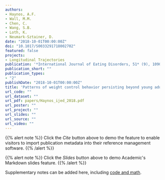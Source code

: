 ```yaml
---
authors:
- Haynos, A.F.
- Wall, M.M.
- Chen, C.
- Wang, S.B.
- Loth, K.
- Neumark-Sztainer, D. 
date: "2018-10-01T00:00:00Z"
doi: "10.1017/S0033291718002702"
featured: false
projects:
- Longitudinal Trajectories
publication: '*International Journal of Eating Disorders, 51* (9), 1090-1097'
publication_short: ""
publication_types:
- "2"
publishDate: "2018-10-01T00:00:00Z"
title: 'Patterns of weight control behavior persisting beyond young adulthood: Results from a fifteen-year longitudinal study'
url_code: ""
url_dataset: ""
url_pdf: papers/Haynos_ijed_2018.pdf
url_poster: ""
url_project: ""
url_slides: ""
url_source: ""
url_video: ""
---
```



{{% alert note %}}
Click the *Cite* button above to demo the feature to enable visitors to import publication metadata into their reference management software.
{{% /alert %}}

{{% alert note %}}
Click the *Slides* button above to demo Academic's Markdown slides feature.
{{% /alert %}}

Supplementary notes can be added here, including [code and math](https://sourcethemes.com/academic/docs/writing-markdown-latex/).
